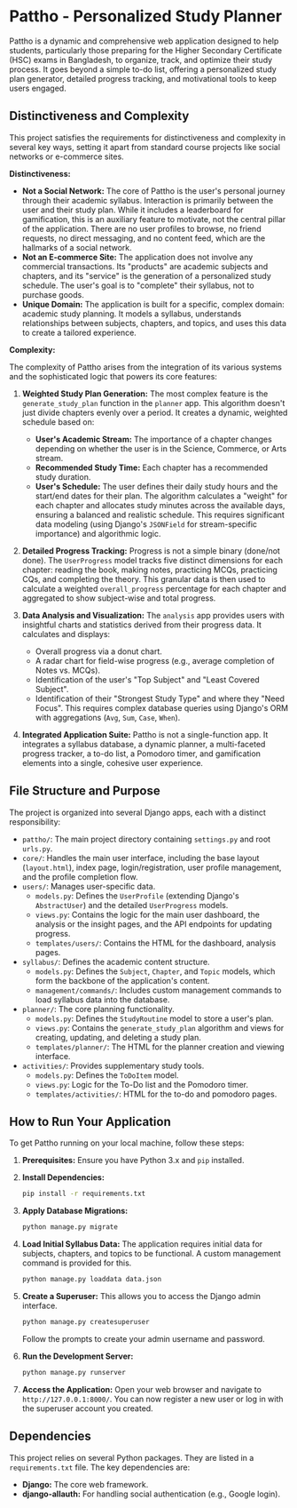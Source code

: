 # Pattho - Personalized Study Planner

Pattho is a dynamic and comprehensive web application designed to help students, particularly those preparing for the Higher Secondary Certificate (HSC) exams in Bangladesh, to organize, track, and optimize their study process. It goes beyond a simple to-do list, offering a personalized study plan generator, detailed progress tracking, and motivational tools to keep users engaged.

## Distinctiveness and Complexity

This project satisfies the requirements for distinctiveness and complexity in several key ways, setting it apart from standard course projects like social networks or e-commerce sites.

**Distinctiveness:**

*   **Not a Social Network:** The core of Pattho is the user's personal journey through their academic syllabus. Interaction is primarily between the user and their study plan. While it includes a leaderboard for gamification, this is an auxiliary feature to motivate, not the central pillar of the application. There are no user profiles to browse, no friend requests, no direct messaging, and no content feed, which are the hallmarks of a social network.
*   **Not an E-commerce Site:** The application does not involve any commercial transactions. Its "products" are academic subjects and chapters, and its "service" is the generation of a personalized study schedule. The user's goal is to "complete" their syllabus, not to purchase goods.
*   **Unique Domain:** The application is built for a specific, complex domain: academic study planning. It models a syllabus, understands relationships between subjects, chapters, and topics, and uses this data to create a tailored experience.

**Complexity:**

The complexity of Pattho arises from the integration of its various systems and the sophisticated logic that powers its core features:

1.  **Weighted Study Plan Generation:** The most complex feature is the `generate_study_plan` function in the `planner` app. This algorithm doesn't just divide chapters evenly over a period. It creates a dynamic, weighted schedule based on:
    *   **User's Academic Stream:** The importance of a chapter changes depending on whether the user is in the Science, Commerce, or Arts stream.
    *   **Recommended Study Time:** Each chapter has a recommended study duration.
    *   **User's Schedule:** The user defines their daily study hours and the start/end dates for their plan.
    The algorithm calculates a "weight" for each chapter and allocates study minutes across the available days, ensuring a balanced and realistic schedule. This requires significant data modeling (using Django's `JSONField` for stream-specific importance) and algorithmic logic.

2.  **Detailed Progress Tracking:** Progress is not a simple binary (done/not done). The `UserProgress` model tracks five distinct dimensions for each chapter: reading the book, making notes, practicing MCQs, practicing CQs, and completing the theory. This granular data is then used to calculate a weighted `overall_progress` percentage for each chapter and aggregated to show subject-wise and total progress.

3.  **Data Analysis and Visualization:** The `analysis` app provides users with insightful charts and statistics derived from their progress data. It calculates and displays:
    *   Overall progress via a donut chart.
    *   A radar chart for field-wise progress (e.g., average completion of Notes vs. MCQs).
    *   Identification of the user's "Top Subject" and "Least Covered Subject".
    *   Identification of their "Strongest Study Type" and where they "Need Focus".
    This requires complex database queries using Django's ORM with aggregations (`Avg`, `Sum`, `Case`, `When`).

4.  **Integrated Application Suite:** Pattho is not a single-function app. It integrates a syllabus database, a dynamic planner, a multi-faceted progress tracker, a to-do list, a Pomodoro timer, and gamification elements into a single, cohesive user experience.

## File Structure and Purpose

The project is organized into several Django apps, each with a distinct responsibility:

*   `pattho/`: The main project directory containing `settings.py` and root `urls.py`.
*   `core/`: Handles the main user interface, including the base layout (`layout.html`), index page, login/registration, user profile management, and the profile completion flow.
*   `users/`: Manages user-specific data.
    *   `models.py`: Defines the `UserProfile` (extending Django's `AbstractUser`) and the detailed `UserProgress` models.
    *   `views.py`: Contains the logic for the main user dashboard, the analysis or the insight pages, and the API endpoints for updating progress.
    *   `templates/users/`: Contains the HTML for the dashboard, analysis pages.
*   `syllabus/`: Defines the academic content structure.
    *   `models.py`: Defines the `Subject`, `Chapter`, and `Topic` models, which form the backbone of the application's content.
    *   `management/commands/`: Includes custom management commands to load syllabus data into the database.
*   `planner/`: The core planning functionality.
    *   `models.py`: Defines the `StudyRoutine` model to store a user's plan.
    *   `views.py`: Contains the `generate_study_plan` algorithm and views for creating, updating, and deleting a study plan.
    *   `templates/planner/`: The HTML for the planner creation and viewing interface.
*   `activities/`: Provides supplementary study tools.
    *   `models.py`: Defines the `ToDoItem` model.
    *   `views.py`: Logic for the To-Do list and the Pomodoro timer.
    *   `templates/activities/`: HTML for the to-do and pomodoro pages.


## How to Run Your Application

To get Pattho running on your local machine, follow these steps:

1.  **Prerequisites:** Ensure you have Python 3.x and `pip` installed.

4.  **Install Dependencies:** 
    ```bash
    pip install -r requirements.txt
    ```

5.  **Apply Database Migrations:** 
    ```bash
    python manage.py migrate
    ```

6.  **Load Initial Syllabus Data:** The application requires initial data for subjects, chapters, and topics to be functional. A custom management command is provided for this.
    ```bash
    python manage.py loaddata data.json
    ```

7.  **Create a Superuser:** This allows you to access the Django admin interface.
    ```bash
    python manage.py createsuperuser
    ```
    Follow the prompts to create your admin username and password.

8.  **Run the Development Server:**
    ```bash
    python manage.py runserver
    ```

9.  **Access the Application:** Open your web browser and navigate to `http://127.0.0.1:8000/`. You can now register a new user or log in with the superuser account you created.



## Dependencies

This project relies on several Python packages. They are listed in a `requirements.txt` file. The key dependencies are:

*   **Django:** The core web framework.
*   **django-allauth:** For handling social authentication (e.g., Google login).


